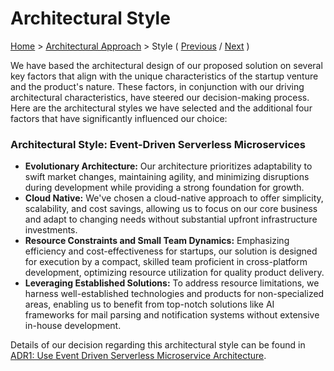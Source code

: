 # Architectural Style

[Home](../README.md) > [Architectural Approach](../README.md#architectural-approach) > Style ( [Previous](./1-characteristics.md) / [Next](../3-solution-design/1-actors-and-actions.md) )

We have based the architectural design of our proposed solution on several key factors that align with the unique characteristics of the startup venture and the product's nature. These factors, in conjunction with our driving architectural characteristics, have steered our decision-making process. 
Here are the architectural styles we have selected and the additional four factors that have significantly influenced our choice:

### Architectural Style: Event-Driven Serverless Microservices

- **Evolutionary Architecture:**  Our architecture prioritizes adaptability to swift market changes, maintaining agility, and minimizing disruptions during development while providing a strong foundation for growth.
- **Cloud Native:** We've chosen a cloud-native approach to offer simplicity, scalability, and cost savings, allowing us to focus on our core business and adapt to changing needs without substantial upfront infrastructure investments.
- **Resource Constraints and Small Team Dynamics:** Emphasizing efficiency and cost-effectiveness for startups, our solution is designed for execution by a compact, skilled team proficient in cross-platform development, optimizing resource utilization for quality product delivery.
- **Leveraging Established Solutions:** To address resource limitations, we harness well-established technologies and products for non-specialized areas, enabling us to benefit from top-notch solutions like AI frameworks for mail parsing and notification systems without extensive in-house development.

Details of our decision regarding this architectural style can be found in [ADR1: Use Event Driven Serverless Microservice Architecture](../4-decision-records/adr1-use-event-driven-serverless-microservice-architecture.md).
